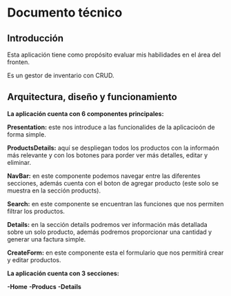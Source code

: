 # Documento técnico

## Introducción
Esta aplicación tiene como propósito evaluar mis habilidades en el área del fronten.

Es un gestor de inventario con CRUD.

## Arquitectura, diseño y funcionamiento

**La aplicación cuenta con 6 componentes principales:**

**Presentation:** este nos introduce a las funcionalides de la aplicacioón de forma simple.

**ProductsDetails:** aquí se despliegan todos los productos con la informaón más relevante y con los botones para porder ver más detalles, editar y eliminar.

**NavBar:** en este componente podemos navegar entre las diferentes secciones, además cuenta con el boton de agregar producto (este solo se muestra en la sección products).

**Search:** en este componente se encuentran las funciones que nos permiten filtrar los productos.

**Details:** en la sección details podremos ver información más detallada sobre un solo producto, además podremos proporcionar una cantidad y generar una factura simple.

**CreateForm:** en este componente esta el formulario que nos permitirá crear y editar productos.

**La aplicación cuenta con 3 secciones:**

**-Home**
**-Producs**
**-Details**

